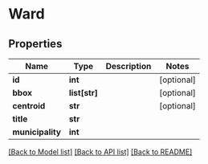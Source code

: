 # Ward

## Properties
Name | Type | Description | Notes
------------ | ------------- | ------------- | -------------
**id** | **int** |  | [optional] 
**bbox** | **list[str]** |  | [optional] 
**centroid** | **str** |  | [optional] 
**title** | **str** |  | 
**municipality** | **int** |  | 

[[Back to Model list]](../README.md#documentation-for-models) [[Back to API list]](../README.md#documentation-for-api-endpoints) [[Back to README]](../README.md)


